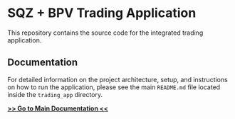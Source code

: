 # SQZ + BPV Trading Application

This repository contains the source code for the integrated trading application.

## Documentation

For detailed information on the project architecture, setup, and instructions on how to run the application, please see the main `README.md` file located inside the `trading_app` directory.

[**>> Go to Main Documentation <<**](trading_app/README.md)